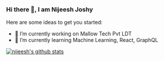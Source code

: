 ### Hi there 👋, I am Nijeesh Joshy

Here are some ideas to get you started:

- 🔭 I’m currently working on Mallow Tech Pvt LDT
- 🌱 I’m currently learning Machine Learning, React, GraphQL

[![nijeesh's github stats](https://github-readme-stats.vercel.app/api?username=nijeesh4all&count_private=true&show_icons=true)](https://github.com/anuraghazra/github-readme-stats)
